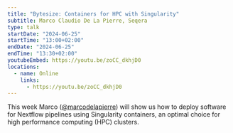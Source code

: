 ```yaml
---
title: "Bytesize: Containers for HPC with Singularity"
subtitle: Marco Claudio De La Pierre, Seqera
type: talk
startDate: "2024-06-25"
startTime: "13:00+02:00"
endDate: "2024-06-25"
endTime: "13:30+02:00"
youtubeEmbed: https://youtu.be/zoCC_dkhjD0
locations:
  - name: Online
    links:
      - https://youtu.be/zoCC_dkhjD0
---
```


This week Marco ([@marcodelapierre](https://github.com/marcodelapierre/)) will show us how to deploy software for Nextflow pipelines using Singularity containers, an optimal choice for high performance computing (HPC) clusters.

